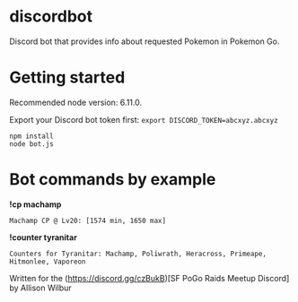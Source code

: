 # discordbot
Discord bot that provides info about requested Pokemon in Pokemon Go.

# Getting started

Recommended node version: 6.11.0.

Export your Discord bot token first:
`export DISCORD_TOKEN=abcxyz.abcxyz`

```
npm install
node bot.js
```

# Bot commands by example

**!cp machamp**

`Machamp CP @ Lv20: [1574 min, 1650 max]`

**!counter tyranitar**

`Counters for Tyranitar: Machamp, Poliwrath, Heracross, Primeape, Hitmonlee, Vaporeon`


Written for the (https://discord.gg/czBukB)[SF PoGo Raids Meetup Discord] by Allison Wilbur